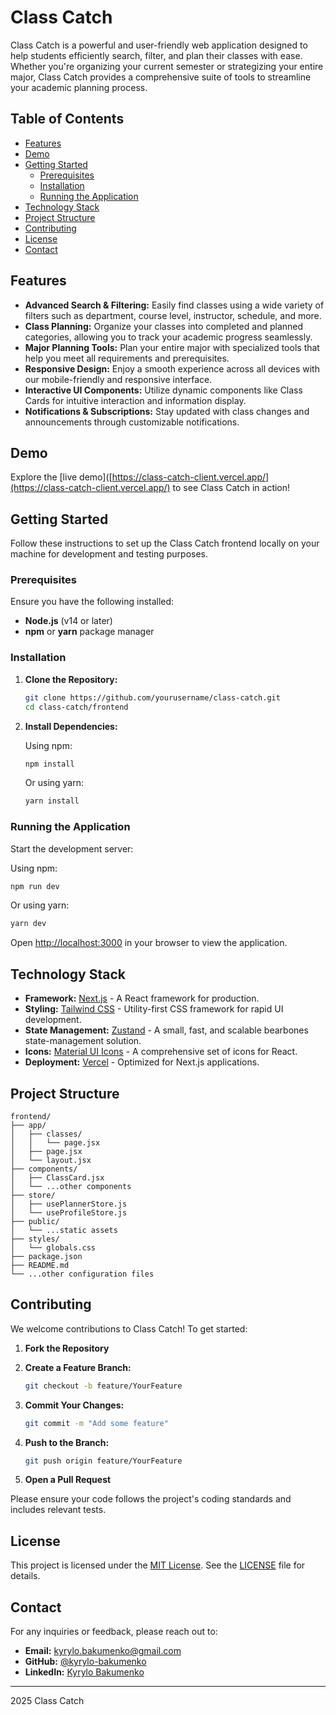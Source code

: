 # Class Catch

Class Catch is a powerful and user-friendly web application designed to help students efficiently search, filter, and plan their classes with ease. Whether you're organizing your current semester or strategizing your entire major, Class Catch provides a comprehensive suite of tools to streamline your academic planning process.

## Table of Contents

- [Features](#features)
- [Demo](#demo)
- [Getting Started](#getting-started)
  - [Prerequisites](#prerequisites)
  - [Installation](#installation)
  - [Running the Application](#running-the-application)
- [Technology Stack](#technology-stack)
- [Project Structure](#project-structure)
- [Contributing](#contributing)
- [License](#license)
- [Contact](#contact)

## Features

- **Advanced Search & Filtering:** Easily find classes using a wide variety of filters such as department, course level, instructor, schedule, and more.
- **Class Planning:** Organize your classes into completed and planned categories, allowing you to track your academic progress seamlessly.
- **Major Planning Tools:** Plan your entire major with specialized tools that help you meet all requirements and prerequisites.
- **Responsive Design:** Enjoy a smooth experience across all devices with our mobile-friendly and responsive interface.
- **Interactive UI Components:** Utilize dynamic components like Class Cards for intuitive interaction and information display.
- **Notifications & Subscriptions:** Stay updated with class changes and announcements through customizable notifications.

## Demo

Explore the [live demo]([https://class-catch-client.vercel.app/](https://class-catch-client.vercel.app/) to see Class Catch in action!

## Getting Started

Follow these instructions to set up the Class Catch frontend locally on your machine for development and testing purposes.

### Prerequisites

Ensure you have the following installed:

- **Node.js** (v14 or later)
- **npm** or **yarn** package manager

### Installation

1. **Clone the Repository:**

   ```bash
   git clone https://github.com/yourusername/class-catch.git
   cd class-catch/frontend
   ```

2. **Install Dependencies:**

   Using npm:

   ```bash
   npm install
   ```

   Or using yarn:

   ```bash
   yarn install
   ```

### Running the Application

Start the development server:

Using npm:

```bash
npm run dev
```

Or using yarn:

```bash
yarn dev
```

Open [http://localhost:3000](http://localhost:3000) in your browser to view the application.

## Technology Stack

- **Framework:** [Next.js](https://nextjs.org) - A React framework for production.
- **Styling:** [Tailwind CSS](https://tailwindcss.com) - Utility-first CSS framework for rapid UI development.
- **State Management:** [Zustand](https://zustand-demo.pmnd.rs/) - A small, fast, and scalable bearbones state-management solution.
- **Icons:** [Material UI Icons](https://mui.com/components/icons/) - A comprehensive set of icons for React.
- **Deployment:** [Vercel](https://vercel.com) - Optimized for Next.js applications.

## Project Structure

```
frontend/
├── app/
│   ├── classes/
│   │   └── page.jsx
│   ├── page.jsx
│   └── layout.jsx
├── components/
│   ├── ClassCard.jsx
│   └── ...other components
├── store/
│   ├── usePlannerStore.js
│   └── useProfileStore.js
├── public/
│   └── ...static assets
├── styles/
│   └── globals.css
├── package.json
├── README.md
└── ...other configuration files
```

## Contributing

We welcome contributions to Class Catch! To get started:

1. **Fork the Repository**

2. **Create a Feature Branch:**

   ```bash
   git checkout -b feature/YourFeature
   ```

3. **Commit Your Changes:**

   ```bash
   git commit -m "Add some feature"
   ```

4. **Push to the Branch:**

   ```bash
   git push origin feature/YourFeature
   ```

5. **Open a Pull Request**

Please ensure your code follows the project's coding standards and includes relevant tests.

## License

This project is licensed under the [MIT License](LICENSE). See the [LICENSE](LICENSE) file for details.

## Contact

For any inquiries or feedback, please reach out to:

- **Email:** kyrylo.bakumenko@gmail.com
- **GitHub:** [@kyrylo-bakumenko](https://github.com/kyrylo-bakumenko)
- **LinkedIn:** [Kyrylo Bakumenko](https://www.linkedin.com/in/kyrylo-bakumenko)

---
2025 Class Catch
